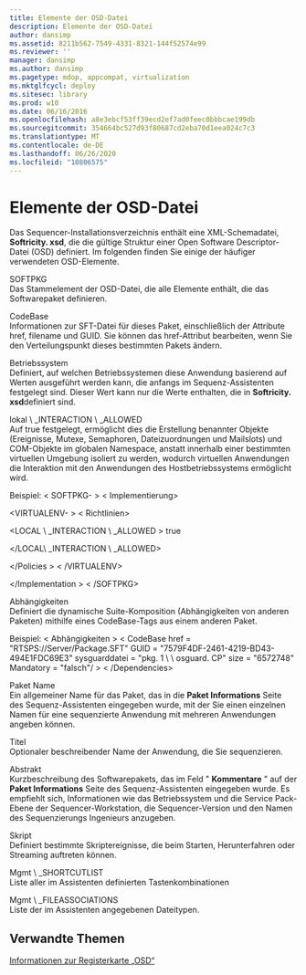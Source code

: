 ```yaml
---
title: Elemente der OSD-Datei
description: Elemente der OSD-Datei
author: dansimp
ms.assetid: 8211b562-7549-4331-8321-144f52574e99
ms.reviewer: ''
manager: dansimp
ms.author: dansimp
ms.pagetype: mdop, appcompat, virtualization
ms.mktglfcycl: deploy
ms.sitesec: library
ms.prod: w10
ms.date: 06/16/2016
ms.openlocfilehash: a8e3ebcf53ff39ecd2ef7ad0feec0bbbcae199db
ms.sourcegitcommit: 354664bc527d93f80687cd2eba70d1eea024c7c3
ms.translationtype: MT
ms.contentlocale: de-DE
ms.lasthandoff: 06/26/2020
ms.locfileid: "10806575"
---
```

# Elemente der OSD-Datei


Das Sequencer-Installationsverzeichnis enthält eine XML-Schemadatei, **Softricity. xsd**, die die gültige Struktur einer Open Software Descriptor-Datei (OSD) definiert. Im folgenden finden Sie einige der häufiger verwendeten OSD-Elemente.

<a href="" id="softpkg"></a>SOFTPKG  
Das Stammelement der OSD-Datei, die alle Elemente enthält, die das Softwarepaket definieren.

<a href="" id="codebase"></a>CodeBase  
Informationen zur SFT-Datei für dieses Paket, einschließlich der Attribute href, filename und GUID. Sie können das href-Attribut bearbeiten, wenn Sie den Verteilungspunkt dieses bestimmten Pakets ändern.

<a href="" id="os"></a>Betriebssystem  
Definiert, auf welchen Betriebssystemen diese Anwendung basierend auf Werten ausgeführt werden kann, die anfangs im Sequenz-Assistenten festgelegt sind. Dieser Wert kann nur die Werte enthalten, die in **Softricity. xsd**definiert sind.

<a href="" id="local-interaction-allowed"></a>lokal \ _INTERACTION \ _ALLOWED  
Auf true festgelegt, ermöglicht dies die Erstellung benannter Objekte (Ereignisse, Mutexe, Semaphoren, Dateizuordnungen und Mailslots) und COM-Objekte im globalen Namespace, anstatt innerhalb einer bestimmten virtuellen Umgebung isoliert zu werden, wodurch virtuellen Anwendungen die Interaktion mit den Anwendungen des Hostbetriebssystems ermöglicht wird.

Beispiel: &lt; SOFTPKG- &gt; &lt; Implementierung&gt;

&lt;VIRTUALENV- &gt; &lt; Richtlinien&gt;

&lt;LOCAL \ _INTERACTION \ _ALLOWED &gt; true

&lt;/LOCAL\ _INTERACTION \ _ALLOWED&gt;

&lt;/Policies &gt; &lt; /VIRTUALENV&gt;

&lt;/Implementation &gt; &lt; /SOFTPKG&gt;

<a href="" id="dependencies"></a>Abhängigkeiten  
Definiert die dynamische Suite-Komposition (Abhängigkeiten von anderen Paketen) mithilfe eines CodeBase-Tags aus einem anderen Paket.

Beispiel: &lt; Abhängigkeiten &gt; &lt; CodeBase href = "RTSPS://Server/Package.SFT" GUID = "7579F4DF-2461-4219-BD43-494E1FDC69E3" sysguarddatei = "pkg. 1 \ \ osguard. CP" size = "6572748" Mandatory = "falsch"/ &gt; &lt; /Dependencies&gt;

<a href="" id="package-name"></a>Paket Name  
Ein allgemeiner Name für das Paket, das in die **Paket Informations** Seite des Sequenz-Assistenten eingegeben wurde, mit der Sie einen einzelnen Namen für eine sequenzierte Anwendung mit mehreren Anwendungen angeben können.

<a href="" id="title"></a>Titel  
Optionaler beschreibender Name der Anwendung, die Sie sequenzieren.

<a href="" id="abstract"></a>Abstrakt  
Kurzbeschreibung des Softwarepakets, das im Feld " **Kommentare** " auf der **Paket Informations** Seite des Sequenz-Assistenten eingegeben wurde. Es empfiehlt sich, Informationen wie das Betriebssystem und die Service Pack-Ebene der Sequencer-Workstation, die Sequencer-Version und den Namen des Sequenzierungs Ingenieurs anzugeben.

<a href="" id="script"></a>Skript  
Definiert bestimmte Skriptereignisse, die beim Starten, Herunterfahren oder Streaming auftreten können.

<a href="" id="mgmt-shortcutlist"></a>Mgmt \ _SHORTCUTLIST  
Liste aller im Assistenten definierten Tastenkombinationen

<a href="" id="mgmt-fileassociations"></a>Mgmt \ _FILEASSOCIATIONS  
Liste der im Assistenten angegebenen Dateitypen.

## Verwandte Themen


[Informationen zur Registerkarte „OSD“](about-the-osd-tab.md)

 

 





